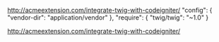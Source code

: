 http://acmeextension.com/integrate-twig-with-codeigniter/
"config": {
    "vendor-dir": "application/vendor"
},
"require": {
    "twig/twig": "~1.0"
}

http://acmeextension.com/integrate-twig-with-codeigniter/
